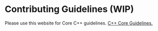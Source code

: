 # Contributing Guidelines (WIP)

Please use this website for Core C++ guidelines. [C++ Core Guidelines.](https://isocpp.github.io/CppCoreGuidelines/CppCoreGuidelines)